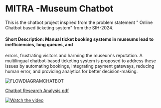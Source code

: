 # MITRA -Museum Chatbot

This is the chatbot project inspired from the problem statement "	Online Chatbot based ticketing system" from the SIH-2024.

#### Short Description: Manual ticket booking systems in museums lead to inefficiencies, long queues, and
errors, frustrating visitors and harming the museum's reputation.
A multilingual chatbot-based ticketing system is proposed to address these issues by
automating bookings, integrating payment gateways, reducing human error, and
providing analytics for better decision-making.


![FLOWDIAGRAMCHATBOT](https://github.com/user-attachments/assets/9b5051ea-5053-4f97-bf90-cc5a1a03c300)



[Chatbot Research Analysis.pdf](https://github.com/user-attachments/files/17774310/Chatbot.Research.Analysis.pdf)

[![Watch the video](https://img.youtube.com/vi/VIDEO_ID/maxresdefault.jpg)](https://youtu.be/obDYDxIjzXc)
